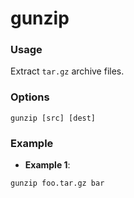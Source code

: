 # gunzip

### Usage
Extract `tar.gz` archive files.

### Options
```
gunzip [src] [dest]
```

### Example
- **Example 1**:

```
gunzip foo.tar.gz bar
```